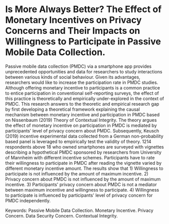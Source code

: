 # Is More Always Better? The Effect of Monetary Incentives on Privacy Concerns and Their Impacts on Willingness to Participate in Passive Mobile Data Collection.

Passive mobile data collection (PMDC) via a smartphone app provides unprecedented opportunities and data for researchers to study interactions between various kinds of social behaviour. Given its advantages, researchers would like to increase the participation rate in PMDC studies. Although offering monetary incentive to participants is a common practice to entice participation in conventional self-reporting surveys, the effect of this practice is theoretically and empirically under-explored in the context of PMDC. This research answers to the theoretic and empirical research gap by first developing a theoretical framework explaining the causal mechanism between monetary incentive and participation in PMDC based on Nissenbaum (2019) Theory of Contextual Integrity. The theory argues the effect of monetary incentive on participation in PMDC is mediated by participants' level of privacy concern about PMDC. Subsequently, Keusch (2019) incentive experimental data collected from a German non-probability based panel is leveraged to empirically test the validity of theory. 1214 respondents above 18 who owned smartphones are surveyed with vignettes describing a hypothetical PMDC sponsored by researchers from University of Mannheim with different incentive schemes. Participants have to rate their willingness to participate in PMDC after reading the vignette varied by different monetary incentive amount. The results show that 1) Willingness to participate is not influenced by the amount of maximum incentive. 2) Privacy concern about PMDC is not influenced by the amount of maximum incentive. 3) Participants' privacy concern about PMDC is not a mediator between maximum incentive and willingness to participate. 4) Willingness to participate is influenced by participants' level of privacy concern for PMDC independently.        

Keywords: Passive Mobile Data Collection. Monetary Incentive. Privacy Concern. Data Security Concern. Contextual Integrity.
